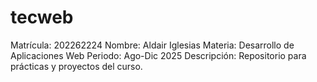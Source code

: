 # tecweb
Matrícula: 202262224
Nombre: Aldair Iglesias
Materia: Desarrollo de Aplicaciones Web
Periodo: Ago-Dic 2025
Descripción: Repositorio para prácticas y proyectos del curso.
